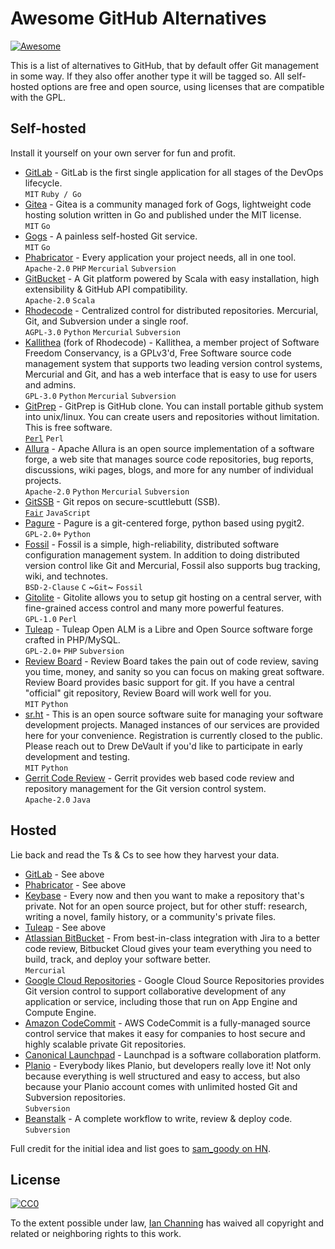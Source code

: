 # Awesome GitHub Alternatives

[![Awesome](https://awesome.re/badge.svg)](https://awesome.re)

This is a list of alternatives to GitHub, that by default offer Git management in some way. If they also offer another type it will be tagged so. All self-hosted options are free and open source, using licenses that are compatible with the GPL.

## Self-hosted

Install it yourself on your own server for fun and profit.

- [GitLab](https://about.gitlab.com/) - GitLab is the first single application for all stages of the DevOps lifecycle.
<br>`MIT` `Ruby / Go`
- [Gitea](https://gitea.io/en-US/) - Gitea is a community managed fork of Gogs, lightweight code hosting solution written in Go and published under the MIT license.
<br>`MIT` `Go`
- [Gogs](https://gogs.io/) - A painless self-hosted Git service.
<br>`MIT` `Go`
- [Phabricator](https://phacility.com/phabricator/) - Every application your project needs, all in one tool.
<br>`Apache-2.0` `PHP` `Mercurial` `Subversion`
- [GitBucket](https://gitbucket.github.io/) - A Git platform powered by Scala with easy installation, high extensibility & GitHub API compatibility.
<br>`Apache-2.0` `Scala`
- [Rhodecode](https://rhodecode.com/) - Centralized control for distributed repositories. Mercurial, Git, and Subversion under a single roof.
<br>`AGPL-3.0` `Python` `Mercurial` `Subversion`
- [Kallithea](https://kallithea-scm.org/) (fork of Rhodecode) - Kallithea, a member project of Software Freedom Conservancy, is a GPLv3'd, Free Software source code management system that supports two leading version control systems, Mercurial and Git, and has a web interface that is easy to use for users and admins.
<br>`GPL-3.0` `Python` `Mercurial` `Subversion`
- [GitPrep](http://gitprep.yukikimoto.com/) - GitPrep is GitHub clone. You can install portable github system into unix/linux. You can create users and repositories without limitation. This is free software. 
<br>[`Perl`][2] `Perl`
- [Allura](https://allura.apache.org/) - Apache Allura is an open source implementation of a software forge, a web site that manages source code repositories, bug reports, discussions, wiki pages, blogs, and more for any number of individual projects.
<br>`Apache-2.0` `Python` `Mercurial` `Subversion`
- [GitSSB](https://git.scuttlebot.io/%25n92DiQh7ietE%2BR%2BX%2FI403LQoyf2DtR3WQfCkDKlheQU%3D.sha256) - Git repos on secure-scuttlebutt (SSB). 
<br>[`Fair`][3] `JavaScript`
- [Pagure](https://pagure.io/pagure) - Pagure is a git-centered forge, python based using pygit2.
<br>`GPL-2.0+` `Python`
- [Fossil](https://fossil-scm.org) - Fossil is a simple, high-reliability, distributed software configuration management system.  In addition to doing distributed version control like Git and Mercurial, Fossil also supports bug tracking, wiki, and technotes.
<br>`BSD-2-Clause` `C` ~`Git`~ `Fossil`
- [Gitolite](http://gitolite.com/gitolite/) - Gitolite allows you to setup git hosting on a central server, with fine-grained access control and many more powerful features.
<br>`GPL-1.0` `Perl`
- [Tuleap](https://www.tuleap.org) - Tuleap Open ALM is a Libre and Open Source software forge crafted in PHP/MySQL.
<br>`GPL-2.0+` `PHP` `Subversion`
- [Review Board](https://www.reviewboard.org) - Review Board takes the pain out of code review, saving you time, money, and sanity so you can focus on making great software. Review Board provides basic support for git. If you have a central "official" git repository, Review Board will work well for you.
<br>`MIT` `Python`
- [sr.ht](https://drewdevault.com/2018/06/05/Should-you-move-to-sr.ht.html) - This is an open source software suite for managing your software development projects. Managed instances of our services are provided here for your convenience. Registration is currently closed to the public. Please reach out to Drew DeVault if you'd like to participate in early development and testing.
<br>`MIT` `Python`
- [Gerrit Code Review](https://www.gerritcodereview.com/) - Gerrit provides web based code review and repository management for the Git version control system.
<br>`Apache-2.0` `Java`

## Hosted

Lie back and read the Ts & Cs to see how they harvest your data.

- [GitLab](https://about.gitlab.com/) - See above
- [Phabricator](https://phacility.com/phabricator/) - See above
- [Keybase](https://keybase.io/blog/encrypted-git-for-everyone) - Every now and then you want to make a repository that's private. Not for an open source project, but for other stuff: research, writing a novel, family history, or a community's private files.
- [Tuleap](https://www.tuleap.org) - See above
- [Atlassian BitBucket](https://bitbucket.org/) - From best-in-class integration with Jira to a better code review, Bitbucket Cloud gives your team everything you need to build, track, and deploy your software better.
<br>`Mercurial`
- [Google Cloud Repositories](https://cloud.google.com/source-repositories/) - Google Cloud Source Repositories provides Git version control to support collaborative development of any application or service, including those that run on App Engine and Compute Engine.
- [Amazon CodeCommit](https://aws.amazon.com/codecommit/) - AWS CodeCommit is a fully-managed source control service that makes it easy for companies to host secure and highly scalable private Git repositories.
- [Canonical Launchpad](https://launchpad.net/) - Launchpad is a software collaboration platform.
- [Planio](https://plan.io/subversion-hosting-and-git-hosting/) - Everybody likes Planio, but developers really love it! Not only because everything is well structured and easy to access, but also because your Planio account comes with unlimited hosted Git and Subversion repositories.
<br>`Subversion`
- [Beanstalk](https://beanstalkapp.com/) - A complete workflow to write, review & deploy code.
<br>`Subversion`

Full credit for the initial idea and list goes to [sam_goody on HN][1].

## License

[![CC0](http://mirrors.creativecommons.org/presskit/buttons/88x31/svg/cc-zero.svg)](https://creativecommons.org/publicdomain/zero/1.0/)

To the extent possible under law, [Ian Channing](https://ianchanning.com) has waived all copyright and related or neighboring rights to this work.

[1]: https://news.ycombinator.com/item?id=17254141
[2]: https://opensource.org/licenses/Artistic-2.0
[3]: https://en.wikipedia.org/wiki/Fair_License

